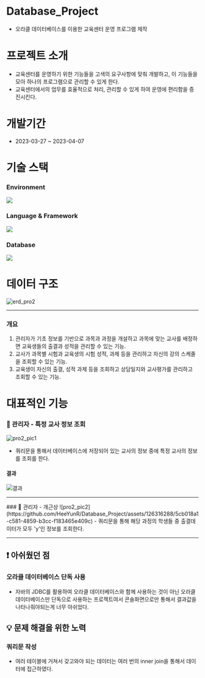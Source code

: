 # Database_Project
- 오라클 데이터베이스를 이용한 교육센터 운영 프로그램 제작

# 프로젝트 소개
- 교육센터를 운영하기 위한 기능들을 고색의 요구사항에 맞춰 개발하고, 이 기능들을 모아 하나의 프로그램으로 관리할 수 있게 한다.
- 교육센터에서의 업무를 효율적으로 처리, 관리할 수 있게 하여 운영에 편리함을 증진시킨다.

# 개발기간
- 2023-03-27 ~ 2023-04-07

# 기술 스택
### Environment
<img src="https://img.shields.io/badge/Eclipse IDE-2c2255?style=for-the-badge&logo=EclipseIDE&logoColor=white"/> 

### Language & Framework
<img src="https://img.shields.io/badge/Java-007396?style=for-the-badge&logo=java&logoColor=white"/> 

### Database
<img src="https://img.shields.io/badge/Oracle Database-f80000?style=for-the-badge&logo=Oracle&logoColor=white"/> 

# 데이터 구조
![erd_pro2](https://github.com/HeeYunR/Database_Project/assets/126316288/fce74ff4-8b71-47c1-b55c-46452cd44b65)


<hr>

### 개요
1. 관리자가 기초 정보를 기반으로 과목과 과정을 개설하고 과목에 맞는 교사를 배정하면 교육생들의 출결과 성적을 관리할 수 있는 기능.
2. 교사가 과목별 시험과 교육생의 시험 성적, 과제 등을 관리하고 자신의 강의 스케줄을 조회할 수 있는 기능.
3. 교육생이 자신의 출결, 성적 과제 등을 조회하고 상담일지와 교사평가를 관리하고 조회할 수 있는 기능.

# 대표적인 기능
### 📘 관리자 - 특정 교사 정보 조회
![pro2_pic1](https://github.com/HeeYunR/Database_Project/assets/126316288/99237cb7-a10a-4656-91a1-cd5888e3d59f)
- 쿼리문을 통해서 데이터베이스에 저장되어 있는 교사의 정보 중에 특정 교사의 정보를 조회를 한다.

#### 결과
![결과](https://github.com/HeeYunR/Database_Project/assets/126316288/103a6d6b-20ad-4f69-8887-85e15a06b4ae)

<hr>
### 📘 관리자 - 개근상
![pro2_pic2](https://github.com/HeeYunR/Database_Project/assets/126316288/5cb018a1-c581-4859-b3cc-f183465e409c)
- 쿼리문을 통해 해당 과정의 학생들 중 출결데이터가 모두 'y'인 정보를 조회한다.

<hr>


## ❗ 아쉬웠던 점
### 오라클 데이터베이스 단독 사용
- 자바의 JDBC를 활용하여 오라클 데이터베이스와 함께 사용하는 것이 아닌 오라클 데이터베이스만 단독으로 사용하는 프로젝트여서 콘솔화면으로만 통해서 결과값을 나타나줘야되는게 너무 아쉬었다. 

## 💡 문제 해결을 위한 노력
### 쿼리문 작성
- 여러 테이블에 거쳐서 갖고와야 되는 데이터는 여러 번의 inner join을 통해서 데이터에 접근하였다.
